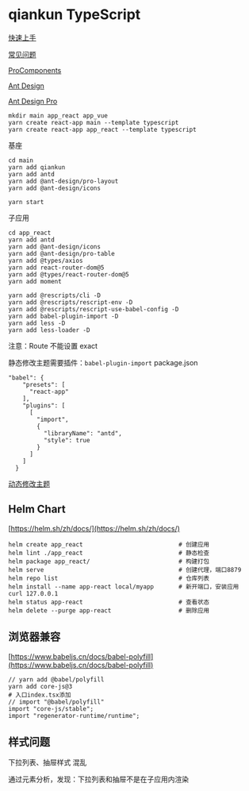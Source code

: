 # qiankun TypeScript

[快速上手](https://qiankun.umijs.org/zh/guide/getting-started)

[常见问题](https://qiankun.umijs.org/zh/faq)

[ProComponents](https://procomponents.ant.design/table/)

[Ant Design](https://ant.design/components/)

[Ant Design Pro](https://pro.ant.design/zh-CN/)

```
mkdir main app_react app_vue
yarn create react-app main --template typescript
yarn create react-app app_react --template typescript
```

基座
```
cd main
yarn add qiankun
yarn add antd
yarn add @ant-design/pro-layout
yarn add @ant-design/icons
```

```
yarn start
```

子应用
```
cd app_react
yarn add antd
yarn add @ant-design/icons
yarn add @ant-design/pro-table
yarn add @types/axios
yarn add react-router-dom@5
yarn add @types/react-router-dom@5
yarn add moment

yarn add @rescripts/cli -D
yarn add @rescripts/rescript-env -D
yarn add @rescripts/rescript-use-babel-config -D
yarn add babel-plugin-import -D
yarn add less -D
yarn add less-loader -D
```

注意：Route 不能设置 exact

静态修改主题需要插件：`babel-plugin-import`
package.json
```
"babel": {
    "presets": [
      "react-app"
    ],
    "plugins": [
      [
        "import",
        {
          "libraryName": "antd",
          "style": true
        }
      ]
    ]
  }
```

[动态修改主题](https://ant.design/docs/react/customize-theme-variable-cn)


## Helm Chart

[https://helm.sh/zh/docs/](https://helm.sh/zh/docs/)

```
helm create app_react                           # 创建应用
helm lint ./app_react                           # 静态检查
helm package app_react/                         # 构建打包
helm serve                                      # 创建代理，端口8879
helm repo list                                  # 仓库列表
helm install --name app-react local/myapp       # 新开端口，安装应用
curl 127.0.0.1
helm status app-react                           # 查看状态
helm delete --purge app-react                   # 删除应用
```

## 浏览器兼容

[https://www.babeljs.cn/docs/babel-polyfill](https://www.babeljs.cn/docs/babel-polyfill)

```
// yarn add @babel/polyfill
yarn add core-js@3
# 入口index.tsx添加
// import "@babel/polyfill"
import "core-js/stable";
import "regenerator-runtime/runtime";
```

## 样式问题

下拉列表、抽屉样式 混乱

通过元素分析，发现：下拉列表和抽屉不是在子应用内渲染
